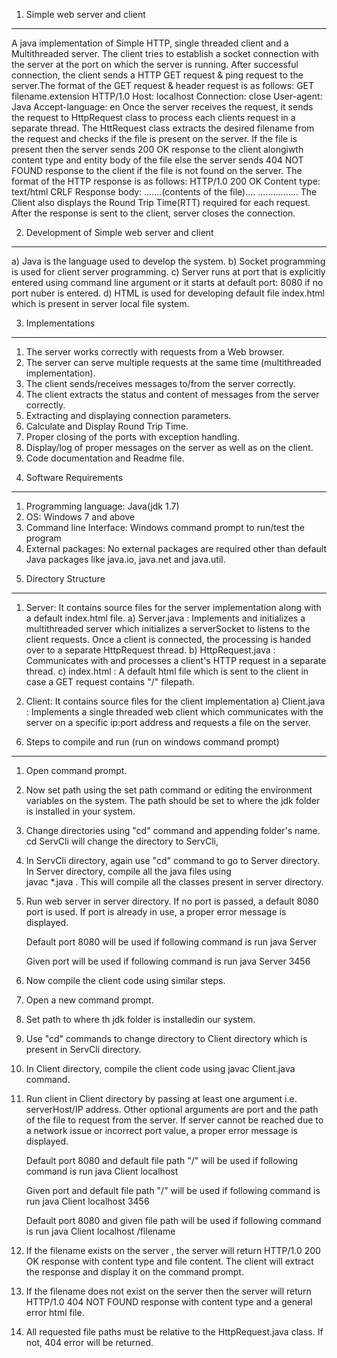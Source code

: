 1. Simple web server and client
----------------------------------------------------
A java implementation of Simple HTTP, single threaded client and a Multithreaded server. The client tries to establish a socket connection 
with the server at the port on which the server is running. After successful connection, the client sends a HTTP GET request & ping request
to the server.The format of the GET request & header request is as follows:
                           GET filename.extension HTTP/1.0
                           Host: localhost
                           Connection: close
                           User-agent: Java
                           Accept-language: en
Once the server receives the request, it sends the request to HttpRequest class to process each clients request in a separate thread. The 
HttRequest class extracts the desired filename from the request and checks if the file is present on the server. If the file is present then 
the server sends 200 OK response to the client alongiwth content type and entity body of the file else the server sends 404 NOT FOUND response
to the client if the file is not found on the server. The format of the HTTP response is as follows:
                           HTTP/1.0 200 OK
                           Content type: text/html CRLF
                           Response body: .......(contents
                                          of the file)....
                                          ................
The Client also displays the Round Trip Time(RTT) required for each request. After the response is sent to the client, server closes the connection.


2. Development of Simple web server and client
-------------------------------------------------------
a) Java is the language used to develop the system.	
b) Socket programming is used for client server programming.
c) Server runs at port that is explicitly entered using command line argument or it starts at default port: 8080 if no port nuber is entered.
d) HTML is used for developing default file index.html which is present in server local file system.


3. Implementations
-------------------------------------------------------
1) The server works correctly with requests from a Web browser.
2) The server can serve multiple requests at the same time (multithreaded implementation).
3) The client sends/receives messages to/from the server correctly.
4) The client extracts the status and content of messages from the server correctly.
5) Extracting and displaying connection parameters.
6) Calculate and Display Round Trip Time.
7) Proper closing of the ports with exception handling. 
8) Display/log of proper messages on the server as well as on the client.
9) Code documentation and Readme file.


4. Software Requirements
-------------------------------------------------------
1) Programming language: Java(jdk 1.7)
2) OS: Windows 7 and above
3) Command line Interface: Windows command prompt to run/test the program
4) External packages: No external packages are required other than default Java packages like java.io, java.net and java.util.


5. Directory Structure
-------------------------------------------------------
1) Server: It contains source files for the server implementation along with a default index.html file.
   a) Server.java : Implements and initializes a multithreaded server which initializes a serverSocket to listens to the client requests. Once a client is connected, 
                    the processing is handed over to a separate HttpRequest thread.
   b) HttpRequest.java : Communicates with and processes a client's HTTP request in a separate thread.
   c) index.html : A default html file which is sent to the client in case a GET request contains "/" filepath.

2) Client: It contains source files for the client implementation
   a) Client.java :  Implements a single threaded web client which communicates with the server on a specific ip:port address and requests a file on the server.


6. Steps to compile and run (run on windows command prompt)
-------------------------------------------------------------
1) Open command prompt. 
2) Now set path using the set path command or editing the environment variables on the system. The path should be set to where the jdk folder is installed in 
   your system.
3) Change directories using "cd" command and appending folder's name. cd ServCli will change the directory to ServCli,
4) In ServCli directory, again use "cd" command to go to Server directory. In Server directory, compile all the java files  using  
   javac *.java . This will compile all the classes present in server directory. 
5) Run web server in server directory. If no port is passed, a default 8080 port is used. If port is already in use, a proper error message is displayed.
   
   Default port 8080 will be used if following command is run
         java Server 

   Given port will be used if following command is run
         java Server 3456

6) Now compile the client code using similar steps. 
7) Open a new command prompt. 
8) Set path to where th jdk folder is installedin our system.
9) Use "cd" commands to change directory to Client directory which is present in ServCli directory. 
10) In Client directory, compile the client code using  javac Client.java command.
11) Run client in Client directory by passing at least one argument i.e. serverHost/IP address. Other optional arguments are port and the path of 
    the file to request from the server. If server cannot be reached due to a network issue or incorrect port value, a proper error message is displayed.
    
    Default port 8080 and default file path "/" will be used if following command is run
           java Client localhost
 
    Given port and default file path "/" will be used if following command is run
           java Client localhost 3456

    Default port 8080 and given file path will be used if following command is run
           java Client localhost /filename

12) If the filename exists on the server , the server will return HTTP/1.0 200 OK response with content type and file content. The client will extract 
    the response and display it on the command prompt. 
13) If the filename does not exist on the server then the server will return HTTP/1.0 404 NOT FOUND response with content type and a general error html
    file. 
14) All requested file paths must be relative to the HttpRequest.java class. If not, 404 error will be returned.

